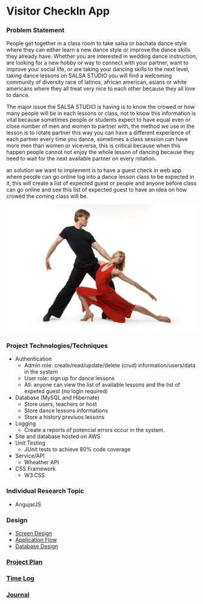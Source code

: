 # Visitor CheckIn App


### Problem Statement

People get together in a class room to take salsa or bachata dance style where they can either learn a new dance style or improve the dance skills they already
have. Whether you are interested in wedding dance instruction, are looking for a new hobby or way to connect with your partner, want to improve your social life, 
or are taking your dancing skills to the next level, taking dance lessons on SALSA STUDIO you will find a welcoming community of diversity race of latinos, 
african american, asians or white americans where they all treat very nice to each other because they all love to dance.

The major issue the SALSA STUDIO is having is to know the crowed or how many people will be in each lessons or class, not to know this information is vital
because sometimes people or students expect to have equal even or close number of men and women to partner with, the method we use in the lesson is to rotate partner 
this way you can have a different experience of each partner every time you dance, sometimes a class session can have more men than women or viceversa, this is 
critical because when this happen people cannot not enjoy the whole lesson of dancing because they need to wait for the next available partner on every rotation.

an solution we want to implement is to have a guest check in web app where people can go online log into a dance lesson class to be expected in it, this will
create a list of expected guest or people and anyone before class can go online and see this list of expected guest to have an idea on how crowed the coming class
will be.

![Salsa Studio](images/maxresdefault.jpg)


### Project Technologies/Techniques 

* Authentication
  * Admin role: create/read/update/delete (crud) information/users/data in the system
  * User role: sign up for dance lessons
  * All: anyone can view the list of available lessons and the list of expeted guest (no login required)
* Database (MySQL and Hibernate)
  * Store users, teachers or host
  * Store dance lessons informations
  * Store a history previuos lessons
* Logging
  * Create a reports of potencial errors occur in the system.
* Site and database hosted on AWS
* Unit Testing
  * JUnit tests to achieve 80% code coverage 
* Service/API
  * Wheather API 
* CSS Framework
  * W3.CSS 

### Individual Research Topic 

* AngujarJS
  
### Design

* [Screen Design](DesignDocuments/Screens.md)
* [Application Flow](DesignDocuments/applicationFlow.md)
* [Database Design](DesignDocuments/database.png)

### [Project Plan](ProjectPlan.md)

### [Time Log](TimeLog.md) 
### [Journal](Journal.md)
